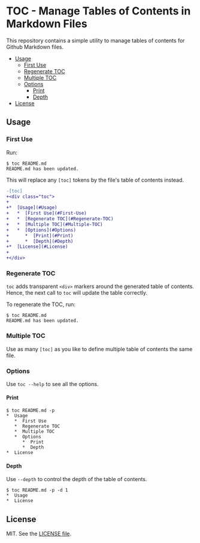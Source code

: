 # TOC - Manage Tables of Contents in Markdown Files

This repository contains a simple utility to manage tables of contents for
Github Markdown files.

<div class="toc">

*  [Usage](#Usage)
   *  [First Use](#First-Use)
   *  [Regenerate TOC](#Regenerate-TOC)
   *  [Multiple TOC](#Multiple-TOC)
   *  [Options](#Options)
      *  [Print](#Print)
      *  [Depth](#Depth)
*  [License](#License)

</div>

## Usage

### First Use

Run:

```
$ toc README.md
README.md has been updated.
```

This will replace any `[toc]` tokens by the file's table of contents instead.

```diff
-[toc]
+<div class="toc">
+
+*  [Usage](#Usage)
+   *  [First Use](#First-Use)
+   *  [Regenerate TOC](#Regenerate-TOC)
+   *  [Multiple TOC](#Multiple-TOC)
+   *  [Options](#Options)
+      *  [Print](#Print)
+      *  [Depth](#Depth)
+*  [License](#License)
+
+</div>
```

### Regenerate TOC

`toc` adds transparent `<div>` markers around the generated table of
contents. Hence, the next call to `toc` will update the table
correctly.

To regenerate the TOC, run:

```
$ toc README.md
README.md has been updated.
```

### Multiple TOC

Use as many `[toc]` as you like to define multiple table of contents
the same file.

### Options

Use `toc --help` to see all the options.

#### Print

```
$ toc README.md -p
*  Usage
   *  First Use
   *  Regenerate TOC
   *  Multiple TOC
   *  Options
      *  Print
      *  Depth
*  License
```

#### Depth

Use `--depth` to control the depth of the table of contents.

```
$ toc README.md -p -d 1
*  Usage
*  License
```

## License

MIT. See the [LICENSE file](./LICENSE.md).

